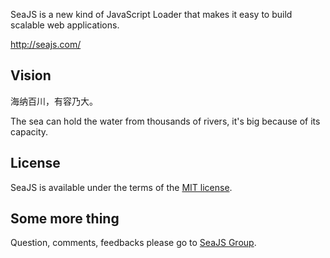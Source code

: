 
SeaJS is a new kind of JavaScript Loader that makes it easy to build scalable web applications.

<http://seajs.com/>


## Vision

海纳百川，有容乃大。

The sea can hold the water from thousands of rivers, it's big because of its capacity.


## License

SeaJS is available under the terms of the [MIT license](https://github.com/tannhu/jsface/blob/master/MIT-LICENSE.txt).


## Some more thing

Question, comments, feedbacks please go to [SeaJS Group](http://groups.google.com/group/seajs).
